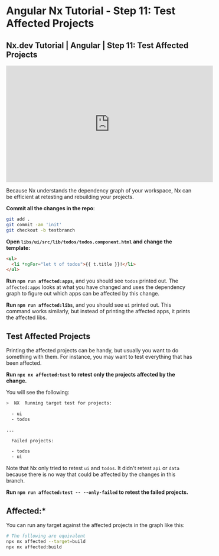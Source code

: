 # Angular Nx Tutorial - Step 11: Test Affected Projects

## Nx.dev Tutorial | Angular | Step 11: Test Affected Projects

<iframe width="560" height="315" src="https://www.youtube.com/embed/5t77CPl-bbM" frameborder="0" allow="accelerometer; autoplay; encrypted-media; gyroscope; picture-in-picture" allowfullscreen></iframe>

Because Nx understands the dependency graph of your workspace, Nx can be efficient at retesting and rebuilding your projects.

**Commit all the changes in the repo**:

```bash
git add .
git commit -am 'init'
git checkout -b testbranch
```

**Open `libs/ui/src/lib/todos/todos.component.html` and change the template:**

```html
<ul>
  <li *ngFor="let t of todos">{{ t.title }}!</li>
</ul>
```

**Run `npm run affected:apps`**, and you should see `todos` printed out. The `affected:apps` looks at what you have changed and uses the dependency graph to figure out which apps can be affected by this change.

**Run `npm run affected:libs`**, and you should see `ui` printed out. This command works similarly, but instead of printing the affected apps, it prints the affected libs.

## Test Affected Projects

Printing the affected projects can be handy, but usually you want to do something with them. For instance, you may want to test everything that has been affected.

**Run `npx nx affected:test` to retest only the projects affected by the change.**

You will see the following:

```bash
>  NX  Running target test for projects:

  - ui
  - todos

...

  Failed projects:

  - todos
  - ui
```

Note that Nx only tried to retest `ui` and `todos`. It didn't retest `api` or `data` because there is no way that could be affected by the changes in this branch.

**Run `npm run affected:test -- --only-failed` to retest the failed projects.**

## Affected:\*

You can run any target against the affected projects in the graph like this:

```bash
# The following are equivalent
npx nx affected --target=build
npx nx affected:build
```
